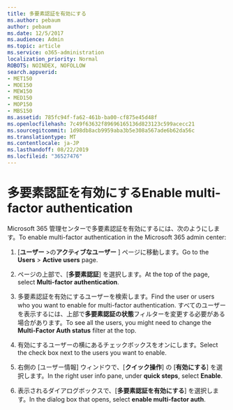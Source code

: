 ```yaml
---
title: 多要素認証を有効にする
ms.author: pebaum
author: pebaum
ms.date: 12/5/2017
ms.audience: Admin
ms.topic: article
ms.service: o365-administration
localization_priority: Normal
ROBOTS: NOINDEX, NOFOLLOW
search.appverid:
- MET150
- MOE150
- MEW150
- MED150
- MOP150
- MBS150
ms.assetid: 785fc94f-fa62-461b-ba00-cf875e45d48f
ms.openlocfilehash: 7c49f63632f89696165136d823123c599acecc21
ms.sourcegitcommit: 1d98db8acb9959aba3b5e308a567ade6b62da56c
ms.translationtype: MT
ms.contentlocale: ja-JP
ms.lasthandoff: 08/22/2019
ms.locfileid: "36527476"
---
```

# <a name="enable-multi-factor-authentication"></a><span data-ttu-id="dc2bc-102">多要素認証を有効にする</span><span class="sxs-lookup"><span data-stu-id="dc2bc-102">Enable multi-factor authentication</span></span>

<span data-ttu-id="dc2bc-103">Microsoft 365 管理センターで多要素認証を有効にするには、次のようにします。</span><span class="sxs-lookup"><span data-stu-id="dc2bc-103">To enable multi-factor authentication in the Microsoft 365 admin center:</span></span>

1. <span data-ttu-id="dc2bc-104">[**ユーザー** \>の**アクティブなユーザー** ] ページに移動します。</span><span class="sxs-lookup"><span data-stu-id="dc2bc-104">Go to the **Users** \> **Active users** page.</span></span>
    
2. <span data-ttu-id="dc2bc-105">ページの上部で、[**多要素認証**] を選択します。</span><span class="sxs-lookup"><span data-stu-id="dc2bc-105">At the top of the page, select **Multi-factor authentication**.</span></span> 
    
3. <span data-ttu-id="dc2bc-106">多要素認証を有効にするユーザーを検索します。</span><span class="sxs-lookup"><span data-stu-id="dc2bc-106">Find the user or users who you want to enable for multi-factor authentication.</span></span> <span data-ttu-id="dc2bc-107">すべてのユーザーを表示するには、上部で**多要素認証の状態**フィルターを変更する必要がある場合があります。</span><span class="sxs-lookup"><span data-stu-id="dc2bc-107">To see all the users, you might need to change the **Multi-Factor Auth status** filter at the top.</span></span>
    
4. <span data-ttu-id="dc2bc-108">有効にするユーザーの横にあるチェックボックスをオンにします。</span><span class="sxs-lookup"><span data-stu-id="dc2bc-108">Select the check box next to the users you want to enable.</span></span>
    
5.  <span data-ttu-id="dc2bc-109">右側の [ユーザー情報] ウィンドウで、[**クイック操作**] の [**有効にする**] を選択します。</span><span class="sxs-lookup"><span data-stu-id="dc2bc-109">In the right user info pane, under **quick steps**, select **Enable**.</span></span> 
    
6. <span data-ttu-id="dc2bc-110">表示されるダイアログボックスで、[**多要素認証を有効にする**] を選択します。</span><span class="sxs-lookup"><span data-stu-id="dc2bc-110">In the dialog box that opens, select **enable multi-factor auth**.</span></span> 
    

